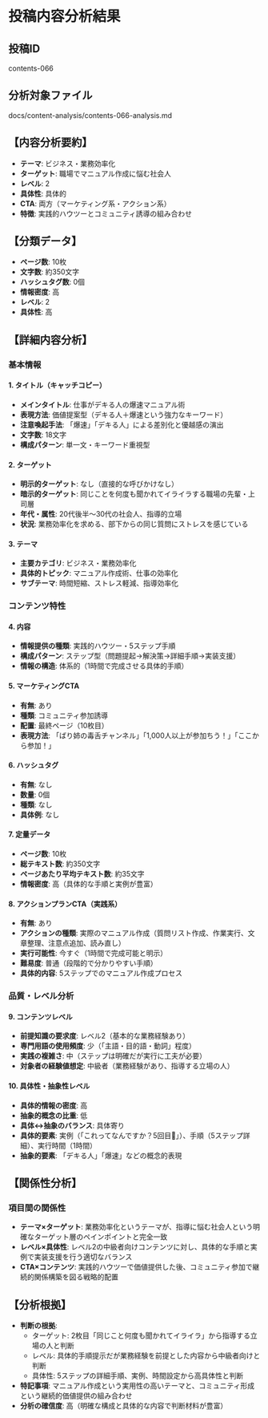 # 投稿内容分析結果

## 投稿ID
contents-066

## 分析対象ファイル
docs/content-analysis/contents-066-analysis.md

## 【内容分析要約】
- **テーマ**: ビジネス・業務効率化
- **ターゲット**: 職場でマニュアル作成に悩む社会人
- **レベル**: 2
- **具体性**: 具体的
- **CTA**: 両方（マーケティング系・アクション系）
- **特徴**: 実践的ハウツーとコミュニティ誘導の組み合わせ

## 【分類データ】
- **ページ数**: 10枚
- **文字数**: 約350文字
- **ハッシュタグ数**: 0個
- **情報密度**: 高
- **レベル**: 2
- **具体性**: 高

## 【詳細内容分析】

### 基本情報
#### 1. タイトル（キャッチコピー）
- **メインタイトル**: 仕事がデキる人の爆速マニュアル術
- **表現方法**: 価値提案型（デキる人＋爆速という強力なキーワード）
- **注意喚起手法**: 「爆速」「デキる人」による差別化と優越感の演出
- **文字数**: 18文字
- **構成パターン**: 単一文・キーワード重視型

#### 2. ターゲット
- **明示的ターゲット**: なし（直接的な呼びかけなし）
- **暗示的ターゲット**: 同じことを何度も聞かれてイライラする職場の先輩・上司層
- **年代・属性**: 20代後半〜30代の社会人、指導的立場
- **状況**: 業務効率化を求める、部下からの同じ質問にストレスを感じている

#### 3. テーマ
- **主要カテゴリ**: ビジネス・業務効率化
- **具体的トピック**: マニュアル作成術、仕事の効率化
- **サブテーマ**: 時間短縮、ストレス軽減、指導効率化

### コンテンツ特性
#### 4. 内容
- **情報提供の種類**: 実践的ハウツー・5ステップ手順
- **構成パターン**: ステップ型（問題提起→解決策→詳細手順→実装支援）
- **情報の構造**: 体系的（1時間で完成させる具体的手順）

#### 5. マーケティングCTA
- **有無**: あり
- **種類**: コミュニティ参加誘導
- **配置**: 最終ページ（10枚目）
- **表現方法**: 「ばり姉の毒舌チャンネル」「1,000人以上が参加ちう！」「ここから参加！」

#### 6. ハッシュタグ
- **有無**: なし
- **数量**: 0個
- **種類**: なし
- **具体例**: なし

#### 7. 定量データ
- **ページ数**: 10枚
- **総テキスト数**: 約350文字
- **ページあたり平均テキスト数**: 約35文字
- **情報密度**: 高（具体的な手順と実例が豊富）

#### 8. アクションプランCTA（実践系）
- **有無**: あり
- **アクションの種類**: 実際のマニュアル作成（質問リスト作成、作業実行、文章整理、注意点追加、読み直し）
- **実行可能性**: 今すぐ（1時間で完成可能と明示）
- **難易度**: 普通（段階的で分かりやすい手順）
- **具体的内容**: 5ステップでのマニュアル作成プロセス

### 品質・レベル分析
#### 9. コンテンツレベル
- **前提知識の要求度**: レベル2（基本的な業務経験あり）
- **専門用語の使用頻度**: 少（「主語・目的語・動詞」程度）
- **実践の複雑さ**: 中（ステップは明確だが実行に工夫が必要）
- **対象者の経験値想定**: 中級者（業務経験があり、指導する立場の人）

#### 10. 具体性・抽象性レベル
- **具体的情報の密度**: 高
- **抽象的概念の比重**: 低
- **具体↔抽象のバランス**: 具体寄り
- **具体的要素**: 実例（「これってなんですか？5回目💢」）、手順（5ステップ詳細）、実行時間（1時間）
- **抽象的要素**: 「デキる人」「爆速」などの概念的表現

## 【関係性分析】
### 項目間の関係性
- **テーマ×ターゲット**: 業務効率化というテーマが、指導に悩む社会人という明確なターゲット層のペインポイントと完全一致
- **レベル×具体性**: レベル2の中級者向けコンテンツに対し、具体的な手順と実例で実装支援を行う適切なバランス
- **CTA×コンテンツ**: 実践的ハウツーで価値提供した後、コミュニティ参加で継続的関係構築を図る戦略的配置

## 【分析根拠】
- **判断の根拠**: 
  - ターゲット: 2枚目「同じこと何度も聞かれてイライラ」から指導する立場の人と判断
  - レベル: 具体的手順提示だが業務経験を前提とした内容から中級者向けと判断
  - 具体性: 5ステップの詳細手順、実例、時間設定から高具体性と判断
- **特記事項**: マニュアル作成という実用性の高いテーマと、コミュニティ形成という継続的価値提供の組み合わせ
- **分析の確信度**: 高（明確な構成と具体的な内容で判断材料が豊富）